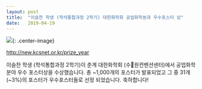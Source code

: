 ```yaml
---
layout: post
title:  "이슬찬 학생 (학석통합과정 2학기) 대한화학회 공업화학분과 우수포스터 상"
date:   2019-04-19
---
```


![](/images/2019-spring-kcs-poster-award-sclee.jpg){: .center-image}

http://new.kcsnet.or.kr/prize_year

이슬찬 학생 (학석통합과정 2학기)이 춘계 대한화학회 (수원컨벤션센터)에서 공업화학 분야 우수 포스터상을 수상했습니다. 총 ~1,000개의 포스터가 발표되었고 그 중 31개 (~3%)의 포스터가 우수포스터들로 선정 되었습니다. 축하합니다!

